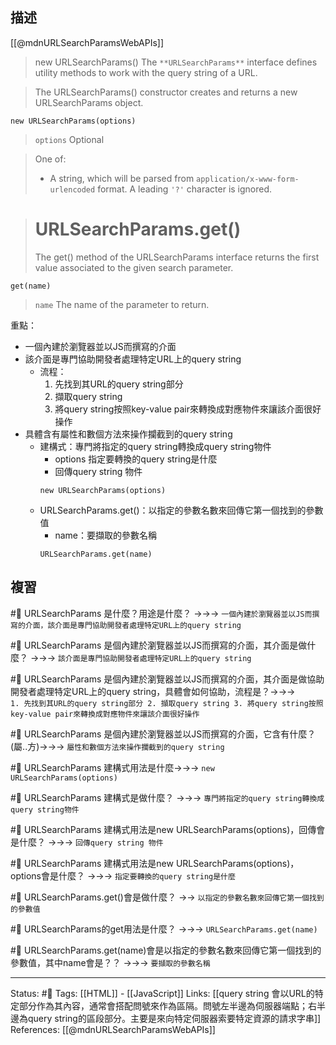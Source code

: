 ## 描述



[[@mdnURLSearchParamsWebAPIs]]
> new URLSearchParams()
> The `**URLSearchParams**` interface defines utility methods to work with the query string of a URL.


> The URLSearchParams() constructor creates and returns a new URLSearchParams object.
```
new URLSearchParams(options)
```

> `options` Optional

> One of:
> -   A string, which will be parsed from `application/x-www-form-urlencoded` format. A leading `'?'` character is ignored.

> # URLSearchParams.get()
> The get() method of the URLSearchParams interface returns the first value associated to the given search parameter.


```
get(name)
```
> `name`
> The name of the parameter to return.

重點：
- 一個內建於瀏覽器並以JS而撰寫的介面
- 該介面是專門協助開發者處理特定URL上的query string
	- 流程：
		1. 先找到其URL的query string部分
		2. 擷取query string
		3. 將query string按照key-value pair來轉換成對應物件來讓該介面很好操作
- 具體含有屬性和數個方法來操作攔截到的query string
	- 建構式：專門將指定的query string轉換成query string物件
		- options 指定要轉換的query string是什麼
		- 回傳query string 物件
		```
		new URLSearchParams(options)
	   ```
	- URLSearchParams.get()：以指定的參數名數來回傳它第一個找到的參數值
		- name：要擷取的參數名稱
		```
	  URLSearchParams.get(name)
	   ```

## 複習


#🧠 URLSearchParams 是什麼？用途是什麼？ ->->-> `一個內建於瀏覽器並以JS而撰寫的介面，該介面是專門協助開發者處理特定URL上的query string`
<!--SR:!2022-11-22,3,250-->

#🧠 URLSearchParams 是個內建於瀏覽器並以JS而撰寫的介面，其介面是做什麼？ ->->-> `該介面是專門協助開發者處理特定URL上的query string`
<!--SR:!2022-12-02,10,250-->

#🧠 URLSearchParams 是個內建於瀏覽器並以JS而撰寫的介面，其介面是做協助開發者處理特定URL上的query string，具體會如何協助，流程是？->->-> `		1. 先找到其URL的query string部分 2. 擷取query string 3. 將query string按照key-value pair來轉換成對應物件來讓該介面很好操作`
<!--SR:!2022-11-22,3,250-->

#🧠 URLSearchParams 是個內建於瀏覽器並以JS而撰寫的介面，它含有什麼？(屬..方)->->-> `屬性和數個方法來操作攔截到的query string`
<!--SR:!2022-12-01,9,250-->

#🧠  URLSearchParams 建構式用法是什麼->->-> `new URLSearchParams(options)`
<!--SR:!2022-12-01,9,250-->

#🧠 URLSearchParams 建構式是做什麼？ ->->-> `專門將指定的query string轉換成query string物件`
<!--SR:!2022-11-22,3,250-->

#🧠 URLSearchParams 建構式用法是new URLSearchParams(options)，回傳會是什麼？ ->->-> `回傳query string 物件`
<!--SR:!2022-12-02,10,250-->

#🧠 URLSearchParams 建構式用法是new URLSearchParams(options)，options會是什麼？ ->->-> `指定要轉換的query string是什麼`
<!--SR:!2022-11-22,3,250-->


#🧠 URLSearchParams.get()會是做什麼？ ->-> `以指定的參數名數來回傳它第一個找到的參數值`

#🧠 URLSearchParams的get用法是什麼？ ->->-> `URLSearchParams.get(name)`
<!--SR:!2022-11-22,3,250-->


#🧠 URLSearchParams.get(name)會是以指定的參數名數來回傳它第一個找到的參數值，其中name會是？？ ->->-> `要擷取的參數名稱`
<!--SR:!2022-11-22,3,250-->



---
Status: #🌱 
Tags: 
[[HTML]] - [[JavaScript]]
Links:
[[query string 會以URL的特定部分作為其內容，通常會搭配問號來作為區隔。問號左半邊為伺服器端點；右半邊為query string的區段部分。主要是來向特定伺服器索要特定資源的請求字串]]
References:
[[@mdnURLSearchParamsWebAPIs]]